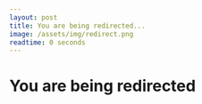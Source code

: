 ```yaml
---
layout: post
title: You are being redirected...
image: /assets/img/redirect.png
readtime: 0 seconds
---
```


# You are being redirected

<script>
    function getUrlParameter(name) {
        name = name.replace(/[\[]/, '\\[').replace(/[\]]/, '\\]');
        var regex = new RegExp('[\\?&]' + name + '=([^&#]*)');
        var results = regex.exec(location.search);
        return results === null ? '' : decodeURIComponent(results[1].replace(/\+/g, ' '));
    };
    window.location.href = "https://" + getUrlParameter('redirect');
</script>